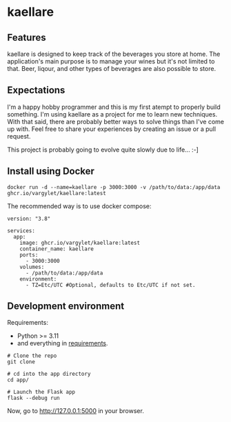 # kaellare

## Features
kaellare is designed to keep track of the beverages you store at home. The application's main purpose is to manage your wines but it's not limited to that. Beer, liqour, and other types of beverages are also possible to store.

## Expectations
I'm a happy hobby programmer and this is my first atempt to properly build something. I'm using kaellare as a project for me to learn new techniques. With that said, there are probably better ways to solve things than I've come up with. Feel free to share your experiences by creating an issue or a pull request.

This project is probably going to evolve quite slowly due to life... :-]

## Install using Docker
```
docker run -d --name=kaellare -p 3000:3000 -v /path/to/data:/app/data ghcr.io/vargylet/kaellare:latest
```

The recommended way is to use docker compose:
```
version: "3.8"

services:
  app:
    image: ghcr.io/vargylet/kaellare:latest
    container_name: kaellare
    ports:
      - 3000:3000
    volumes:
      - /path/to/data:/app/data
    environment:
      - TZ=Etc/UTC #Optional, defaults to Etc/UTC if not set.
```
## Development environment
Requirements:
- Python >= 3.11
- and everything in [requirements](requirements.txt).

```
# Clone the repo
git clone

# cd into the app directory
cd app/

# Launch the Flask app
flask --debug run
```

Now, go to http://127.0.0.1:5000 in your browser.

